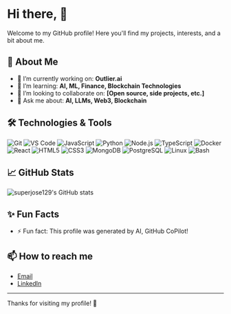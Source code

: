 # Hi there, 👋

Welcome to my GitHub profile! Here you'll find my projects, interests, and a bit about me.

## 🚀 About Me

- 🔭 I’m currently working on: **Outlier.ai**
- 🌱 I’m learning: **AI, ML, Finance, Blockchain Technologies**
- 👯 I’m looking to collaborate on: **[Open source, side projects, etc.]**
- 💬 Ask me about: **AI, LLMs, Web3, Blockchain**

## 🛠️ Technologies & Tools

![Git](https://img.shields.io/badge/-Git-black?style=flat-square&logo=git)
![VS Code](https://img.shields.io/badge/-VS%20Code-blue?style=flat-square&logo=visual-studio-code)
![JavaScript](https://img.shields.io/badge/-JavaScript-yellow?style=flat-square&logo=javascript)
![Python](https://img.shields.io/badge/-Python-3776AB?style=flat-square&logo=python)
![Node.js](https://img.shields.io/badge/-Node.js-green?style=flat-square&logo=node.js)
![TypeScript](https://img.shields.io/badge/-TypeScript-007ACC?style=flat-square&logo=typescript)
![Docker](https://img.shields.io/badge/-Docker-2496ED?style=flat-square&logo=docker)
![React](https://img.shields.io/badge/-React-61DAFB?style=flat-square&logo=react)
![HTML5](https://img.shields.io/badge/-HTML5-E34F26?style=flat-square&logo=html5)
![CSS3](https://img.shields.io/badge/-CSS3-1572B6?style=flat-square&logo=css3)
![MongoDB](https://img.shields.io/badge/-MongoDB-47A248?style=flat-square&logo=mongodb)
![PostgreSQL](https://img.shields.io/badge/-PostgreSQL-336791?style=flat-square&logo=postgresql)
![Linux](https://img.shields.io/badge/-Linux-FCC624?style=flat-square&logo=linux)
![Bash](https://img.shields.io/badge/-Bash-4EAA25?style=flat-square&logo=gnubash)
<!-- Add or remove badges as needed -->

## 📈 GitHub Stats

![superjose129's GitHub stats](https://github-readme-stats.vercel.app/api?username=superjose129&show_icons=true&theme=radical)

## ✨ Fun Facts

- ⚡ Fun fact: This profile was generated by AI, GitHub CoPilot!

## 📫 How to reach me

- [Email](mailto:wzrdtech4@gmail.com)
- [LinkedIn](https://www.linkedin.com/in/jose-luis-petro-otero-051943335/)

---

Thanks for visiting my profile! 🚀
